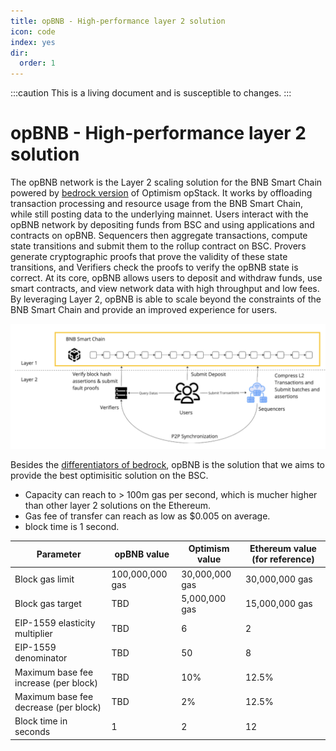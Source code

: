 ```yaml
---
title: opBNB - High-performance layer 2 solution
icon: code
index: yes
dir:
  order: 1
---
```

:::caution 
This is a living document and is susceptible to changes. 
:::

# opBNB - High-performance layer 2 solution 

The opBNB network is the Layer 2 scaling solution for the BNB Smart Chain powered by [bedrock version](https://community.optimism.io/docs/developers/bedrock/) of Optimism opStack. It works by offloading transaction processing and resource usage from the BNB Smart Chain, while still posting data to the underlying mainnet. Users interact with the opBNB network by depositing funds from BSC and using applications and contracts on opBNB. Sequencers then aggregate transactions, compute state transitions and submit them to the rollup contract on BSC. Provers generate cryptographic proofs that prove the validity of these state transitions, and Verifiers check the proofs to verify the opBNB state is correct. At its core, opBNB allows users to deposit and withdraw funds, use smart contracts, and view network data with high throughput and low fees. By leveraging Layer 2, opBNB is able to scale beyond the constraints of the BNB Smart Chain and provide an improved experience for users.

![image-20230601121044423](../static/img/opBNB-intro.png)

Besides the [differentiators of bedrock](https://community.optimism.io/docs/developers/bedrock/differences/), opBNB is the solution that we aims to provide the best optimisitic solution on the BSC. 

- Capacity can reach to > 100m gas per second, which is mucher higher than other layer 2 solutions on the Ethereum.
- Gas fee of transfer can reach as low as $0.005 on average.
- block time is 1 second.



| **Parameter**                         | **opBNB value** | **Optimism value** | **Ethereum value (for reference)** |
| ------------------------------------- | --------------- | ------------------ | ---------------------------------- |
| Block gas limit                       | 100,000,000 gas | 30,000,000 gas     | 30,000,000 gas                     |
| Block gas target                      | TBD             | 5,000,000 gas      | 15,000,000 gas                     |
| EIP-1559 elasticity multiplier        | TBD             | 6                  | 2                                  |
| EIP-1559 denominator                  | TBD             | 50                 | 8                                  |
| Maximum base fee increase (per block) | TBD             | 10%                | 12.5%                              |
| Maximum base fee decrease (per block) | TBD             | 2%                 | 12.5%                              |
| Block time in seconds                 | 1               | 2                  | 12                                 |

